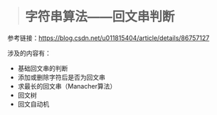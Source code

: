 > # 字符串算法——回文串判断

参考链接：<https://blog.csdn.net/u011815404/article/details/86757127>

涉及的内容有：

* 基础回文串的判断
* 添加或删除字符后是否为回文串
* 求最长的回文串（Manacher算法）
* 回文树
* 回文自动机